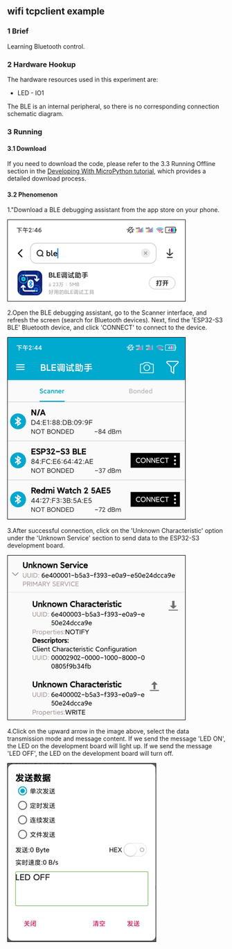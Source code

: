 ## wifi tcpclient example

### 1 Brief

Learning Bluetooth control.

### 2 Hardware Hookup

The hardware resources used in this experiment are:

- LED - IO1

The BLE is an internal peripheral, so there is no corresponding connection schematic diagram.

### 3 Running

#### 3.1 Download

If you need to download the code, please refer to the 3.3 Running Offline section in the [Developing With MicroPython tutorial](../../../../1_docs/Developing_With_MicroPython.md), which provides a detailed download process.

#### 3.2 Phenomenon

1."Download a BLE debugging assistant from the app store on your phone.

![](../../../../1_docs/3_figures/examples/ble/01_download_ble_app.png)

2.Open the BLE debugging assistant, go to the Scanner interface, and refresh the screen (search for Bluetooth devices). Next, find the 'ESP32-S3 BLE' Bluetooth device, and click 'CONNECT' to connect to the device.

![](../../../../1_docs/3_figures/examples/ble/02_connect_ble.png)

3.After successful connection, click on the 'Unknown Characteristic' option under the 'Unknown Service' section to send data to the ESP32-S3 development board.

![](../../../../1_docs/3_figures/examples/ble/03_unknown_service.png)

4.Click on the upward arrow in the image above, select the data transmission mode and message content. If we send the message 'LED ON', the LED on the development board will light up. If we send the message 'LED OFF', the LED on the development board will turn off.

![](../../../../1_docs/3_figures/examples/ble/04_send_data.png)


